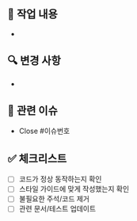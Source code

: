 ## 📌 작업 내용

-

## 🔍 변경 사항

-

## 🔗 관련 이슈

- Close #이슈번호

## ✅ 체크리스트

- [ ] 코드가 정상 동작하는지 확인
- [ ] 스타일 가이드에 맞게 작성했는지 확인
- [ ] 불필요한 주석/코드 제거
- [ ] 관련 문서/테스트 업데이트
